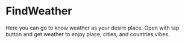 # FindWeather

Here you can go to know weather as your desire place. Open with tap button and get weather to enjoy place, cities, and countries vibes.
